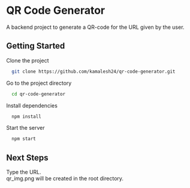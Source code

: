 
# QR Code Generator

A backend project to generate a QR-code for the URL given by the user.


## Getting Started

Clone the project

```bash
  git clone https://github.com/kamalesh24/qr-code-generator.git
```

Go to the project directory

```bash
  cd qr-code-generator
```

Install dependencies

```bash
  npm install
```

Start the server

```bash
  npm start
```

## Next Steps

Type the URL. \
qr_img.png will be created in the root directory.

